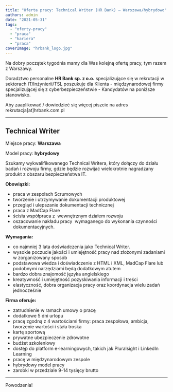 ```yaml
---
title: "Oferta pracy: Technical Writer (HR Bank) – Warszawa/hybrydowo"
authors: admin
date: "2021-05-31"
tags:
  - "oferty-pracy"
  - "praca"
  - "kariera"
  - "praca"
coverImage: "hrbank_logo.jpg"
---
```


Na dobry początek tygodnia mamy dla Was kolejną ofertę pracy, tym razem z
Warszawy.

<!--truncate-->

Doradztwo personalne **HR Bank sp. z o.o.** specjalizujące się w rekrutacji w
sektorach IT/Inżynierii/TSL poszukuje dla Klienta - międzynarodowej firmy
specjalizującej się z cyberbezpieczeństwie - Kandydatów na poniższe stanowisko.

Aby zaaplikować / dowiedzieć się więcej piszcie na adres
rekrutacja\[at\]hrbank.com.pl

---

## **Technical Writer**

Miejsce pracy: **Warszawa**

Model pracy: **hybrydowy**

Szukamy wykwalifikowanego Technical Writera, który dołączy do działu badań i
rozwoju firmy, gdzie będzie rozwijać wielokrotnie nagradzany produkt z obszaru
bezpieczeństwa IT.

**Obowiązki:**

- praca w zespołach Scrumowych
- tworzenie i utrzymywanie dokumentacji produktowej
- przegląd i ulepszanie dokumentacji technicznej
- praca z MadCap Flare
- ścisła współpraca z  wewnętrznym działem rozwoju
- oszacowanie nakładu pracy  wymaganego do wykonania czynności dokumentacyjnych.

**Wymagania:**

- co najmniej 3 lata doświadczenia jako Technical Writer.
- wysokie poczucie jakości i umiejętność pracy nad złożonymi zadaniami w
  zorganizowany sposób
- podstawowa wiedza i doświadczenie z HTML i XML, MadCap Flare lub podobnymi
  narzędziami będą dodatkowym atutem
- bardzo dobra znajomość języka angielskiego
- kreatywność i umiejętność pozyskiwania informacji i treści
- elastyczność, dobra organizacja pracy oraz koordynacja wielu zadań
  jednocześnie

**Firma oferuje:**

- zatrudnienie w ramach umowy o pracę
- dodatkowe 5 dni urlopu
- pracę zgodną z 4 wartościami firmy: praca zespołowa, ambicja, tworzenie
  wartości i stała troska
- kartę sportową
- prywatne ubezpieczenie zdrowotne
- budżet szkoleniowy
- dostęp do platform e-learningowych, takich jak Pluralsight i LinkedIn Learning
- pracę w międzynarodowym zespole
- hybrydowy model pracy
- zarobki w przedziale 9-14 tysięcy brutto

---

Powodzenia!

